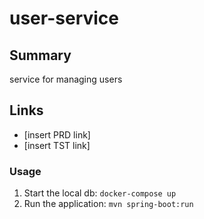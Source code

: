 # user-service

## Summary
service for managing users

## Links
- [insert PRD link]
- [insert TST link]


### Usage
1. Start the local db: ```docker-compose up```
2. Run the application: ```mvn spring-boot:run```